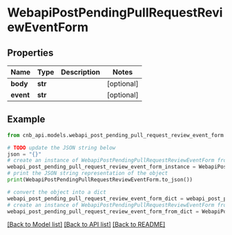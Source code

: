 # WebapiPostPendingPullRequestReviewEventForm


## Properties

Name | Type | Description | Notes
------------ | ------------- | ------------- | -------------
**body** | **str** |  | [optional] 
**event** | **str** |  | [optional] 

## Example

```python
from cnb_api.models.webapi_post_pending_pull_request_review_event_form import WebapiPostPendingPullRequestReviewEventForm

# TODO update the JSON string below
json = "{}"
# create an instance of WebapiPostPendingPullRequestReviewEventForm from a JSON string
webapi_post_pending_pull_request_review_event_form_instance = WebapiPostPendingPullRequestReviewEventForm.from_json(json)
# print the JSON string representation of the object
print(WebapiPostPendingPullRequestReviewEventForm.to_json())

# convert the object into a dict
webapi_post_pending_pull_request_review_event_form_dict = webapi_post_pending_pull_request_review_event_form_instance.to_dict()
# create an instance of WebapiPostPendingPullRequestReviewEventForm from a dict
webapi_post_pending_pull_request_review_event_form_from_dict = WebapiPostPendingPullRequestReviewEventForm.from_dict(webapi_post_pending_pull_request_review_event_form_dict)
```
[[Back to Model list]](../README.md#documentation-for-models) [[Back to API list]](../README.md#documentation-for-api-endpoints) [[Back to README]](../README.md)


